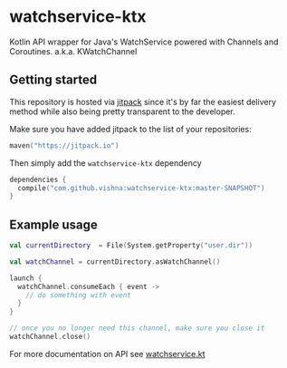 # watchservice-ktx

Kotlin API wrapper for Java's WatchService powered with Channels and Coroutines. a.k.a. KWatchChannel

## Getting started

This repository is hosted via [jitpack](https://jitpack.io/) since it's by far the easiest delivery method while also being pretty transparent to the developer.

Make sure you have added jitpack to the list of your repositories:

```kotlin
maven("https://jitpack.io")
```

Then simply add the `watchservice-ktx` dependency

```kotlin
dependencies {
  compile("com.github.vishna:watchservice-ktx:master-SNAPSHOT")
}
```

## Example usage

```kotlin
val currentDirectory  = File(System.getProperty("user.dir"))

val watchChannel = currentDirectory.asWatchChannel()

launch {
  watchChannel.consumeEach { event ->
    // do something with event
  }
}

// once you no longer need this channel, make sure you close it
watchChannel.close()
```

For more documentation on API see [watchservice.kt](https://github.com/vishna/watchservice-ktx/blob/master/src/main/kotlin/dev/vishna/watchservice/watchservice.kt)